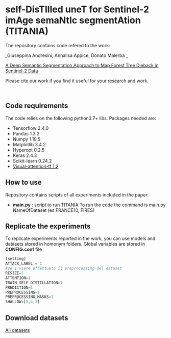 #  self-DisTIlled uneT for Sentinel-2 imAge semaNtIc segmentAtion  (TITANIA)


The repository contains code refered to the work:

_Giuseppina Andresini, Annalisa Appice,  Donato Malerba _

[A Deep Semantic Segmentation Approach to Map Forest Tree Dieback in Sentinel-2 Data]() 

Please cite our work if you find it useful for your research and work.
```


```


## Code requirements
The code relies on the following python3.7+ libs.
Packages needed are:
* Tensorflow 2.4.0
* Pandas 1.3.2
* Numpy 1.19.5
* Matplotlib 3.4.2
* Hyperopt 0.2.5
* Keras 2.4.3
* Scikit-learn 0.24.2
* [Visual-attention-tf 1.2](https://pypi.org/project/visual-attention-tf/)

## How to use
Repository contains scripts of all experiments included in the paper:
* __main.py__ : script to run  TITANIA 
To run the code the command is main.py NameOfDataset (es FRANCE10, FIRES)
  

 
## Replicate the experiments

To replicate experiments reported in the work, you can use models and datasets stored in homonym folders.
Global variables are stored in __CONFIG.conf__  file 


```python
[setting]
ATTACK_LABEL = 1
#se 1 viene effettuato il preprocessing del dataset
RESIZE=1
ATTENTION=1
TRAIN_SELF_DISTILLATION=1
PREDICTION=1
PREPROCESSING=1
PREPROCESSING_MASKS=1
SHALLOW=[5,4,3]
```

## Download datasets

[All datasets]()








